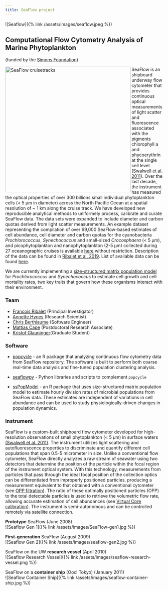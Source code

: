 ```yaml
---
title: SeaFlow project
---
```

![Seaflow]({% link /assets/images/seaflow.jpeg %})

## Computational Flow Cytometry Analysis of Marine Phytoplankton

(funded by the [Simons Foundation](https://www.simonsfoundation.org/life-sciences/microbial-oceanography/))

<img src="https://github.com/armbrustlab/seaflow-sfl/blob/master/cruise-track.png" alt="SeaFlow cruisetracks" title="SeaFlow cruisetracks" align="left" style="float" width="400">

SeaFlow is an shipboard underway flow cytometer that provides continuous optical measurements of light scatter and fluorescence associated with the pigments chlorophyll a and phycoerythrin at the single cell level ([Swalwell et al. 2011](https://doi.org/10.4319/lom.2011.9.466)). Over the last decade, the instrument has measured the optical properties of over 300 billions small individual phytoplankton cells (< 5 µm in diameter) across the North Pacific Ocean at a spatial resolution of ~ 1 km along the cruise track. We have developed new reproducible analytical methods to uniformely process, calibrate and curate SeaFlow data. The data sets were expanded to include diameter and carbon quotas derived from light scatter measurements. An example dataset representing the compilation of over 69,000 SeaFlow-based estimates of cell abundance, cell diameter and carbon quotas for the cyanobacteria <i>Prochlorococcus</i>, <i>Synechococcus</i> and small-sized <i>Crocosphaera</i> (< 5 µm), and picophytoplankton and nanophytoplankton (2-5 µm) collected during 27 oceanographic cruises is available [here](http://doi.org/10.5281/zenodo.2678021) without restriction. Description of the data can be found in [Ribalet et al. 2019](http://doi.org/10.5281/zenodo.2678021). List of available data can be found [here](https://docs.google.com/spreadsheets/d/e/2PACX-1vT76VR2_VAulc6caxklUqOTOj_7EEnNJiFlHqaD1fC7Pc_zqw5i7wwcQUcDa8dtALZXoVHt2t0mdPS5/pubhtml). 

We are currently implementing a [size-structured matrix population model](https://github.com/armbrustlab/ssPopModel) for <i>Prochlorococcus</i> and <i>Synechococcus</i> to estimate cell growth and cell mortality rates, two key traits that govern how these organisms interact with their environment.



### Team
- [Francois Ribalet](https://armbrustlab.ocean.washington.edu/people/ribalet/) (Principal Investigator)
- [Annette Hynes](https://armbrustlab.ocean.washington.edu/people/hynes/) (Research Scientist)
- [Chris Berthiaume](https://armbrustlab.ocean.washington.edu/people/beethiaume/) (Software Engineer)
- [Mattias Cape](https://armbrustlab.ocean.washington.edu/people/cape/) (Postdoctoral Research Associate)
- [Kristof Glauninger](https://www.stat.washington.edu/person/kristof-glauninger)(Graduate Student)

### Software
* [popcycle](https://github.com/uwescience/popcycle) - an R package that analyzing continuous flow cytometry data from SeaFlow repository. The software is built to perform both coarse real-time data analysis and fine-tuned population clustering analysis.

* [seaflowpy](https://github.com/armbrustlab/seaflowpy) - Python libraries and scripts to complement ```popcycle```

* [ssPopModel](https://github.com/armbrustlab/ssPopModel) - an R package that uses size-structured matrix population model to estimate hourly division rates of microbial populations from SeaFlow data. These estimates are independent of variations in cell abundance and can be used to study physiologically-driven changes in population dynamics.


### Instrument 
SeaFlow is a custom-built shipboard flow cytometer developed for high-resolution observations of small phytoplankton (< 5 $\mu$m) in surface waters [(Swalwell et al. 2011)](https://doi.org/10.4319/lom.2011.9.466). The instrument utilizes light scattering and autofluorescence properties to discriminate and quantify different cell populations that span 0.5-5 micrometer in size. Unlike a conventional flow cytometer, SeaFlow directly analyzes a raw stream of seawater using two detectors that determine the position of the particle within the focal region of the instrument optical system. With this technology, measurements from particles that pass through the ideal focal position of the collection optics can be differentiated from improperly positioned particles, producing a measurement equivalent to that obtained with a conventional cytometer (see [OPP filtration](https://github.com/armbrustlab/seaflow-filter)). The ratio of these optimally positioned particles (OPP) to the total detectable particles is used to retrieve the volumetric flow rate, allowing accurate estimation of cell abundances (see [Virtual Core calibration](https://github.com/armbrustlab/seaflow-virtualcore)). The instrument is semi-autonomous and can be controlled remotely via satellite connection. 

**Prototype** SeaFlow (June 2008)  
![Seaflow Gen 1]({% link /assets/images/SeaFlow-gen1.jpg %})

**First-generation** SeaFlow (August 2009)  
![Seaflow Gen 2]({% link /assets/images/seaflow-gen2.jpg %})

SeaFlow on the UW **research vessel** (April 2010)  
![Seaflow Research Vessel]({% link /assets/images/seaflow-research-vessel.png %})

SeaFlow on a **container ship** (Oocl Tokyo) (January 2011)  
![Seaflow Container Ship]({% link /assets/images/seaflow-container-ship.jpg %})
